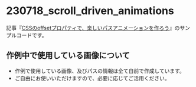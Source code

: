 # 230718_scroll_driven_animations

記事『[CSSのoffsetプロパティで、楽しいパスアニメーションを作ろう](https://ics.media/entry/230327/)』のサンプルコードです。

## 作例中で使用している画像について
- 作例で使用している画像、及びパスの情報は全て自前で作成しています。
- ご自由にお使いいただけますので、必要に応じてご活用ください。